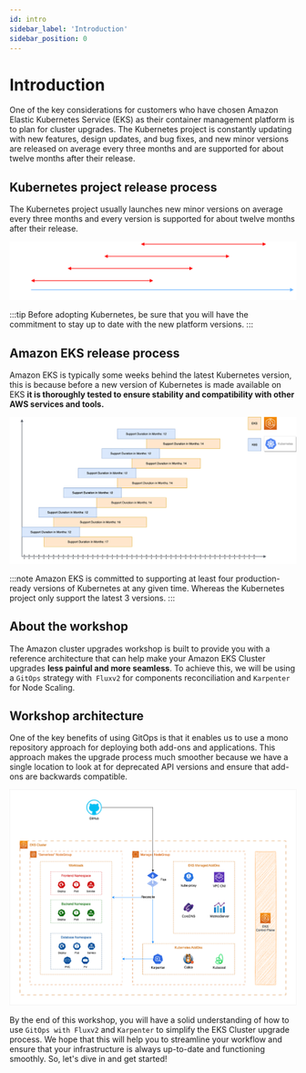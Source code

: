 ```yaml
---
id: intro
sidebar_label: 'Introduction'
sidebar_position: 0
---
```


# Introduction

One of the key considerations for customers who have chosen Amazon Elastic Kubernetes Service (EKS) as their container management platform is to plan for cluster upgrades. The Kubernetes project is constantly updating with new features, design updates, and bug fixes, and new minor versions are released on average every three months and are supported for about twelve months after their release.

## Kubernetes project release process

The Kubernetes project usually launches new minor versions on average every three months and every version is supported for about twelve months after their release.


![Kubernetes version release](../static/img/kubernetes-release-diagram.png)

:::tip
Before adopting Kubernetes, be sure that you will have the commitment to stay up to date with the new platform versions.
:::

## Amazon EKS release process

Amazon EKS is typically some weeks behind the latest Kubernetes version, this is because before a new version of Kubernetes is made available on EKS **it is thoroughly tested to ensure stability and compatibility with other AWS services and tools.**

![Kubernetes version release](../static/img/EKS-Upgrades-EKS-Release.png)

:::note
Amazon EKS is committed to supporting at least four production-ready versions of Kubernetes at any given time. Whereas the Kubernetes project only support the latest 3 versions.
:::

## About the workshop

The Amazon cluster upgrades workshop is built to provide you with a reference architecture that can help make your Amazon EKS Cluster upgrades **less painful and more seamless**. To achieve this, we will be using a `GitOps` strategy with` Fluxv2` for components reconciliation and `Karpenter` for Node Scaling.


## Workshop architecture

One of the key benefits of using GitOps is that it enables us to use a mono repository approach for deploying both add-ons and applications. This approach makes the upgrade process much smoother because we have a single location to look at for deprecated API versions and ensure that add-ons are backwards compatible.

![EKS Architecture](../static/img/eks-upgrades-architecture.png)

By the end of this workshop, you will have a solid understanding of how to use `GitOps with Fluxv2` and `Karpenter` to simplify the EKS Cluster upgrade process. We hope that this will help you to streamline your workflow and ensure that your infrastructure is always up-to-date and functioning smoothly. So, let's dive in and get started!

